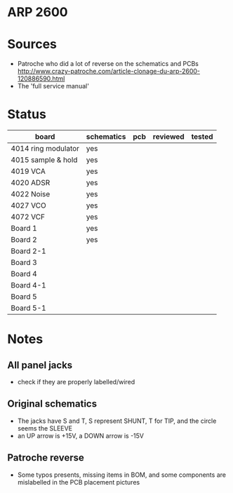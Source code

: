 # ARP 2600
 
# Sources
- Patroche who did a lot of reverse on the schematics and PCBs http://www.crazy-patroche.com/article-clonage-du-arp-2600-120886590.html
- The 'full service manual'

# Status

|        board        | schematics | pcb | reviewed | tested |
| ------------------- | ---------- | --- | -------- | ------ |
| 4014 ring modulator | yes        |     |          |        |
| 4015 sample & hold  | yes |     |          |        |
| 4019 VCA            | yes |     |          |        |
| 4020 ADSR           | yes        |     |          |        |
| 4022 Noise          | yes |     |          |        |
| 4027 VCO            | yes        |     |          |        |
| 4072 VCF            | yes        |     |          |        |
| Board 1             | yes |     |          |        |
| Board 2             | yes |     |          |        |
| Board 2-1           |            |     |          |        |
| Board 3             |            |     |          |        |
| Board 4             |            |     |          |        |
| Board 4-1           |            |     |          |        |
| Board 5             |            |     |          |        |
| Board 5-1           |            |     |          |        |

# Notes
## All panel jacks
- check if they are properly labelled/wired

## Original schematics
- The jacks have S and T, S represent SHUNT, T for TIP, and the circle seems the SLEEVE
- an UP arrow is +15V, a DOWN arrow is -15V

## Patroche reverse
- Some typos presents, missing items in BOM, and some components are mislabelled in the PCB placement pictures
